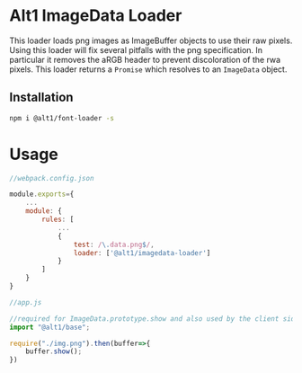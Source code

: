 # Alt1 ImageData Loader
This loader loads png images as ImageBuffer objects to use their raw pixels. Using this loader will fix several pitfalls with the png specification. In particular it removes the aRGB header to prevent discoloration of the rwa pixels.
This loader returns a `Promise` which resolves to an `ImageData` object.

## Installation
```sh
npm i @alt1/font-loader -s
```

# Usage
```js
//webpack.config.json

module.exports={
	...
	module: {
		rules: [
			...
			{
				test: /\.data.png$/,
				loader: ['@alt1/imagedata-loader']
			}
		]
	}
}
```

```js
//app.js

//required for ImageData.prototype.show and also used by the client sided part of the loader
import "@alt1/base";

require("./img.png").then(buffer=>{
	buffer.show();
})

```
